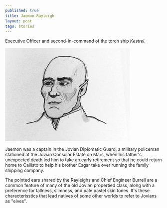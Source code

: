 ```yaml
---
published: true
title: Jaemon Rayleigh
layout: post
tags: stories
---
```


Executive Officer and second-in-command of the torch ship _Kestrel_.

![](/assets/Jaemon2-sm-1.png)

Jaemon was a captain in the Jovian Diplomatic Guard, a military
policeman stationed at the Jovian Consular Estate on Mars, when his
father's unexpected death led him to take an early retirement so that
he could return home to Callisto to help his brother Esgar take over
running the family shipping company.

The pointed ears shared by the Rayleighs and Chief Engineer Burrell
are a common feature of many of the old Jovian propertied class, along
with a preference for tallness, slimness, and pale pastel skin
tones. It's these characterisstics that lead natives of some other
worlds to refer to Jovians as "elves".
